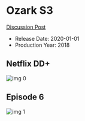 # Ozark S3

[Discussion Post](https://www.avsforum.com/threads/bass-eq-for-filtered-movies.2995212/post-59418556)

* Release Date: 2020-01-01
* Production Year: 2018

## Netflix DD+

![img 0](https://i.imgur.com/7tvZ2V2.jpg)

## Episode 6

![img 1](https://i.imgur.com/Uww1HRE.jpg)

